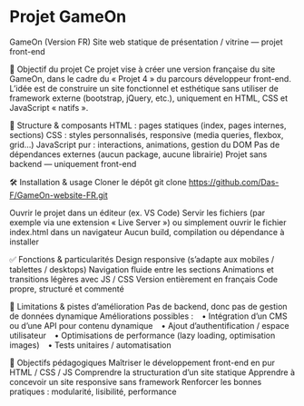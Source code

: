 # Projet GameOn
GameOn (Version FR)
Site web statique de présentation / vitrine — projet front-end

🎯 Objectif du projet
Ce projet vise à créer une version française du site GameOn, dans le cadre du « Projet 4 » du parcours développeur front-end. L’idée est de construire un site fonctionnel et esthétique sans utiliser de framework externe (bootstrap, jQuery, etc.), uniquement en HTML, CSS et JavaScript « natifs ».

📁 Structure & composants
HTML : pages statiques (index, pages internes, sections)
CSS : styles personnalisés, responsive (media queries, flexbox, grid…)
JavaScript pur : interactions, animations, gestion du DOM
Pas de dépendances externes (aucun package, aucune librairie)
Projet sans backend — uniquement front-end

🛠 Installation & usage
Cloner le dépôt
git clone https://github.com/Das-F/GameOn-website-FR.git

Ouvrir le projet dans un éditeur (ex. VS Code)
Servir les fichiers (par exemple via une extension « Live Server ») ou simplement ouvrir le fichier index.html dans un navigateur
Aucun build, compilation ou dépendance à installer

✅ Fonctions & particularités
Design responsive (s’adapte aux mobiles / tablettes / desktops)
Navigation fluide entre les sections
Animations et transitions légères avec JS / CSS
Version entièrement en français
Code propre, structuré et commenté

🧩 Limitations & pistes d’amélioration
Pas de backend, donc pas de gestion de données dynamique
Améliorations possibles :
  • Intégration d’un CMS ou d’une API pour contenu dynamique
  • Ajout d’authentification / espace utilisateur
  • Optimisations de performance (lazy loading, optimisation images)
  • Tests unitaires / automatisation

🚀 Objectifs pédagogiques
Maîtriser le développement front-end en pur HTML / CSS / JS
Comprendre la structuration d’un site statique
Apprendre à concevoir un site responsive sans framework
Renforcer les bonnes pratiques : modularité, lisibilité, performance
